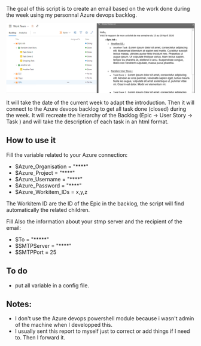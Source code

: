 The goal of this script is to create an email based on the work done during the week using my personnal Azure devops backlog.

![Visual](./Img/visual.png)

It will take the date of the current week to adapt the introduction.
Then it will connect to the Azure devops backlog to get all task done (closed) during the week.
It will recreate the hierarchy of the Backlog (Epic -> User Story -> Task ) and will take the description of each task in an html format.


## How to use it
Fill the variable related to your Azure connection:
-  $Azure_Organisation = "****"
- $Azure_Project = "****"
- $Azure_Username = "****"
- $Azure_Password = "****"
- $Azure_Workitem_IDs = x,y,z


The Workitem ID are the ID of the Epic in the backlog, the script will find automatically the related children.

Fill Also the information about your stmp server and the recipient of the email:
- $To = "*****"
- $SMTPServer =  "****"
- $SMTPPort = 25 

## To do 
- put all variable in a config file.


## Notes:

- I don't use the Azure devops powershell module because i wasn't admin of the machine when I developped this.
-  I usually sent this report to myself just to correct or add things if I need to. Then I forward it.